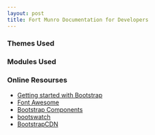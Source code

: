 ```yaml
---
layout: post
title: Fort Munro Documentation for Developers
---
```


<html>
<head>
    <title>{{ page.title }}</title>
    <link rel="stylesheet" href="https://stackpath.bootstrapcdn.com/bootstrap/4.1.3/css/bootstrap.min.css" >
</head>
<body> 
    <h3>Themes Used</h3>
    <h3>Modules Used</h3>
    <h3>Online Resourses</h3>
    <ul>
      <li><a href="https://getbootstrap.com/docs/4.0/getting-started/introduction/">Getting started with Bootstrap</a></li>
      <li><a href="https://fontawesome.com/">Font Awesome</a></li>
      <li><a href="https://getbootstrap.com/docs/4.0/components/">Bootstrap Components</a></li>
      <li><a href="https://bootswatch.com/">bootswatch</a></li>
      <li><a href="https://www.bootstrapcdn.com/">BootstrapCDN</a></li>
  </ul>
</body>
</html>
